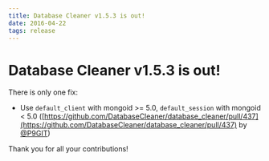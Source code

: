 ```yaml
---
title: Database Cleaner v1.5.3 is out!
date: 2016-04-22
tags: release
---
```


# Database Cleaner v1.5.3 is out!

There is only one fix:

* Use `default_client` with mongoid >= 5.0, `default_session` with mongoid < 5.0 ([https://github.com/DatabaseCleaner/database_cleaner/pull/437](https://github.com/DatabaseCleaner/database_cleaner/pull/437) by [@P9GIT](https://github.com/P9GIT))

Thank you for all your contributions!
